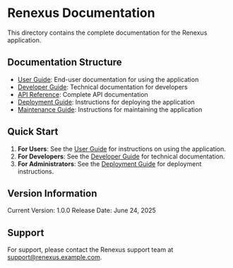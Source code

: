 # Renexus Documentation

This directory contains the complete documentation for the Renexus application.

## Documentation Structure

- [User Guide](./user-guide/): End-user documentation for using the application
- [Developer Guide](./developer-guide/): Technical documentation for developers
- [API Reference](./api-reference/): Complete API documentation
- [Deployment Guide](./deployment-guide/): Instructions for deploying the application
- [Maintenance Guide](./maintenance-guide/): Instructions for maintaining the application

## Quick Start

1. **For Users**: See the [User Guide](./user-guide/README.md) for instructions on using the application.
2. **For Developers**: See the [Developer Guide](./developer-guide/README.md) for technical documentation.
3. **For Administrators**: See the [Deployment Guide](./deployment-guide/README.md) for deployment instructions.

## Version Information

Current Version: 1.0.0
Release Date: June 24, 2025

## Support

For support, please contact the Renexus support team at support@renexus.example.com.
